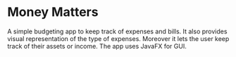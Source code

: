 # Money Matters
A simple budgeting app to keep track of expenses and bills. It also provides visual representation of the type of expenses. Moreover it lets the user keep track of their assets or income. The app uses JavaFX for GUI.
